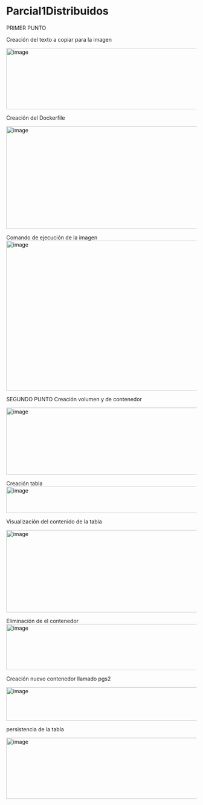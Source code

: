 # Parcial1Distribuidos
PRIMER PUNTO 

Creación del texto a copiar para la imagen 

<img width="765" height="162" alt="image" src="https://github.com/user-attachments/assets/08b092be-fdbd-400d-b572-c79697f7eca0" />

Creación del Dockerfile 

<img width="837" height="272" alt="image" src="https://github.com/user-attachments/assets/35634713-6d29-479e-8ed8-e007fd432cdb" />

Comando de ejecución de la imagen 
<img width="826" height="397" alt="image" src="https://github.com/user-attachments/assets/89a0bd45-e9c1-471a-a3ac-ae574f5a26b0" />

SEGUNDO PUNTO
Creación volumen y de contenedor

<img width="942" height="178" alt="image" src="https://github.com/user-attachments/assets/f0b68b04-adb6-4023-9f6c-ce291f2c8bba" />

Creación tabla
<img width="864" height="70" alt="image" src="https://github.com/user-attachments/assets/9234d74e-f3d4-417a-920b-1c1158becc9f" />

Visualización del contenido de la tabla 

<img width="870" height="218" alt="image" src="https://github.com/user-attachments/assets/a84de4e2-196c-4b88-bfc5-b58bef055dd1" />

Eliminación de el contenedor 
<img width="770" height="122" alt="image" src="https://github.com/user-attachments/assets/e2343312-2764-412c-a39d-6afcd63e2df5" />

Creación nuevo contenedor llamado pgs2 

<img width="844" height="89" alt="image" src="https://github.com/user-attachments/assets/f51ff082-5447-4474-9e0c-ef2a29269d59" />

persistencia de la tabla 

<img width="846" height="162" alt="image" src="https://github.com/user-attachments/assets/b9978d90-7338-417c-8e17-b8563901eefb" />
